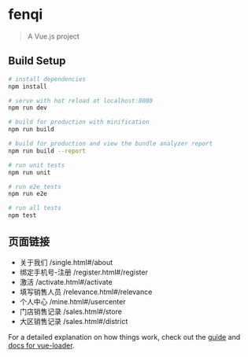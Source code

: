 # fenqi

> A Vue.js project

## Build Setup

``` bash
# install dependencies
npm install

# serve with hot reload at localhost:8080
npm run dev

# build for production with minification
npm run build

# build for production and view the bundle analyzer report
npm run build --report

# run unit tests
npm run unit

# run e2e tests
npm run e2e

# run all tests
npm test
```

## 页面链接  
*  关于我们                  /single.html#/about  
*  绑定手机号-注册            /register.html#/register  
*  激活                     /activate.html#/activate  
*  填写销售人员              /relevance.html#/relevance  
*  个人中心                 /mine.html#/usercenter  
*  门店销售记录              /sales.html#/store  
*  大区销售记录              /sales.html#/district  

For a detailed explanation on how things work, check out the [guide](http://vuejs-templates.github.io/webpack/) and [docs for vue-loader](http://vuejs.github.io/vue-loader).
